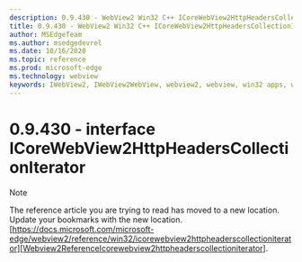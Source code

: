 ```yaml
---
description: 0.9.430 - WebView2 Win32 C++ ICoreWebView2HttpHeadersCollectionIterator
title: 0.9.430 - WebView2 Win32 C++ ICoreWebView2HttpHeadersCollectionIterator
author: MSEdgeTeam
ms.author: msedgedevrel
ms.date: 10/16/2020
ms.topic: reference
ms.prod: microsoft-edge
ms.technology: webview
keywords: IWebView2, IWebView2WebView, webview2, webview, win32 apps, win32, edge, ICoreWebView2, ICoreWebView2Host, browser control, edge html
---
```


# 0.9.430 - interface ICoreWebView2HttpHeadersCollectionIterator 

> [!NOTE]
> The reference article you are trying to read has moved to a new location.  
> Update your bookmarks with the new location.  
> [https://docs.microsoft.com/microsoft-edge/webview2/reference/win32/icorewebview2httpheaderscollectioniterator][Webview2ReferenceIcorewebview2httpheaderscollectioniterator].  

[Webview2ReferenceIcorewebview2httpheaderscollectioniterator]: /microsoft-edge/webview2/reference/win32/icorewebview2httpheaderscollectioniterator "interface ICoreWebView2HttpHeadersCollectionIterator | Microsoft Docs"
